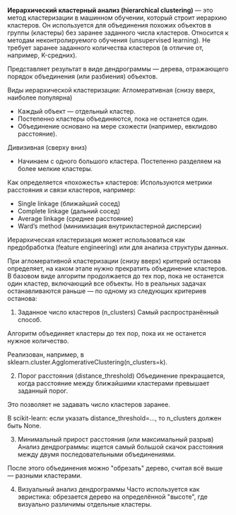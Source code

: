 **Иерархический кластерный анализ (hierarchical clustering)** — это метод кластеризации в машинном обучении, который строит иерархию кластеров. Он используется для объединения похожих объектов в группы (кластеры) без заранее заданного числа кластеров. Относится к методам неконтролируемого обучения (unsupervised learning). Не требует заранее заданного количества кластеров (в отличие от, например, K-средних).

Представляет результат в виде дендрограммы — дерева, отражающего порядок объединения (или разбиения) объектов.

Виды иерархической кластеризации:
Агломеративная (снизу вверх, наиболее популярна)
- Каждый объект — отдельный кластер.
- Постепенно кластеры объединяются, пока не останется один.
- Объединение основано на мере схожести (например, евклидово расстояние).

Дивизивная (сверху вниз)
- Начинаем с одного большого кластера.
Постепенно разделяем на более мелкие кластеры.

Как определяется «похожесть» кластеров:
Используются метрики расстояния и связи кластеров, например:
- Single linkage (ближайший сосед)
- Complete linkage (дальний сосед)
- Average linkage (среднее расстояние)
- Ward’s method (минимизация внутрикластерной дисперсии)

Иерархическая кластеризация может использоваться как предобработка (feature engineering) или для анализа структуры данных.


При агломеративной кластеризации (снизу вверх) критерий останова определяет, на каком этапе нужно прекратить объединение кластеров. В базовом виде алгоритм продолжается до тех пор, пока не останется один кластер, включающий все объекты. Но в реальных задачах останавливаются раньше — по одному из следующих критериев останова:

1. Заданное число кластеров (n_clusters)
Самый распространённый способ.

Алгоритм объединяет кластеры до тех пор, пока их не останется нужное количество.

Реализован, например, в sklearn.cluster.AgglomerativeClustering(n_clusters=k).

2. Порог расстояния (distance_threshold)
Объединение прекращается, когда расстояние между ближайшими кластерами превышает заданный порог.

Это позволяет не задавать число кластеров заранее.

В scikit-learn: если указать distance_threshold=..., то n_clusters должен быть None.

3. Минимальный прирост расстояния (или максимальный разрыв)
Анализ дендрограммы: ищется самый большой скачок расстояния между двумя последовательными объединениями.

После этого объединения можно "обрезать" дерево, считая всё выше — разными кластерами.

4. Визуальный анализ дендрограммы
Часто используется как эвристика: обрезается дерево на определённой "высоте", где визуально различимы отдельные кластеры.
